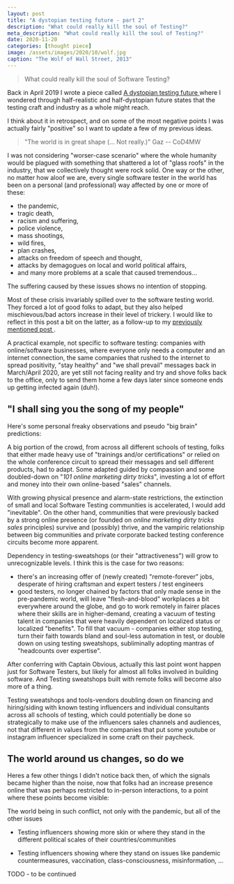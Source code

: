 ```yaml
---
layout: post
title: "A dystopian testing future - part 2"
description: "What could really kill the soul of Testing?"
meta_description: "What could really kill the soul of Testing?"
date: 2020-11-20
categories: [thought piece]
image: /assets/images/2020/10/wolf.jpg
caption: "The Wolf of Wall Street, 2013"
---
```


> What could really kill the soul of Software Testing?

Back in April 2019 I wrote a piece called [A dystopian testing future
](https://filfreire.com/posts/dystopian_future) where I wondered through half-realistic and half-dystopian future states that the testing craft and industry as a whole might reach.

I think about it in retrospect, and on some of the most negative points I was actually fairly "positive" so I want to update a few of my previous ideas.

> "The world is in great shape (... Not really.)" Gaz -- CoD4MW

I was not considering "worser-case scenario" where the whole humanity would be plagued with something that shattered a lot of "glass roofs" in the industry, that we collectively thought were rock solid. One way or the other, no matter how aloof we are, every single software tester in the world has been on a personal (and professional) way affected by one or more of these:
- the pandemic,
- tragic death,
- racism and suffering,
- police violence,
- mass shootings,
- wild fires,
- plan crashes,
- attacks on freedom of speech and thought,
- attacks by demagogues on local and world political affairs,
- and many more problems at a scale that caused tremendous...

The suffering caused by these issues shows no intention of stopping.

Most of these crisis invariably spilled over to the software testing world. They forced a lot of good folks to adapt, but they also helped mischievous/bad actors increase in their level of trickery. I would like to reflect in this post a bit on the latter, as a follow-up to my [previously mentioned post
](https://filfreire.com/posts/dystopian_future).

A practical example, not specific to software testing: companies with online/software businesses, where everyone only needs a computer and an internet connection, the same companies that rushed to the internet to spread positivity, "stay healthy" and "we shall prevail" messages back in March/April 2020, are yet still not facing reality and try and shove folks back to the office, only to send them home a few days later since someone ends up getting infected again (duh!).

## "I shall sing you the song of my people"

Here's some personal freaky observations and pseudo "big brain" predictions:

A big portion of the crowd, from across all different schools of testing, folks that either made heavy use of "trainings and/or certifications" or relied on the whole conference circuit to spread their messages and sell different products, had to adapt. Some adapted guided by compassion and some doubled-down on "*101 online marketing dirty tricks*", investing a lot of effort and money into their own online-based "sales" channels.

With growing physical presence and alarm-state restrictions, the extinction of small and local Software Testing communities is accelerated, I would add "inevitable". On the other hand, communities that were previously backed by a strong online presence (or founded on *online marketing dirty tricks sales* principles) survive and (possibly) thrive, and the vampiric relationship between big communities and private corporate backed testing conference circuits become more apparent.

Dependency in testing-sweatshops (or their "attractiveness") will grow to unrecognizable levels. I think this is the case for two reasons:
- there's an increasing offer of (newly created) "remote-forever" jobs, desperate of hiring craftsman and expert testers / test engineers
- good testers, no longer chained by factors that only made sense in the pre-pandemic world, will leave "flesh-and-blood" workplaces a bit everywhere around the globe, and go to work remotely in fairer places where their skills are in higher-demand, creating a vacuum of testing talent in companies that were heavily dependent on localized status or localized "benefits". To fill that vacuum - companies either stop testing, turn their faith towards bland and soul-less automation in test, or double down on using testing sweatshops, subliminally adopting mantras of "headcounts over expertise".

After conferring with Captain Obvious, actually this last point wont happen just for Software Testers, but likely for almost all folks involved in building software. And Testing sweatshops built with remote folks will become also more of a thing.

Testing sweatshops and tools-vendors doubling down on financing and hiring/siding with known testing influencers and individual consultants across all schools of testing, which could potentially be done so strategically to make use of the influencers sales channels and audiences, not that different in values from the companies that put some youtube or instagram influencer specialized in some craft on their paycheck.

## The world around us changes, so do we

Heres a few other things I didn't notice back then, of which the signals became higher than the noise, now that folks had an increase presence online that was perhaps restricted to in-person interactions, to a point where these points become visible:

The world being in such conflict, not only with the pandemic, but all of the other issues

- Testing influencers showing more skin or where they stand in the different political scales of their countries/communities

- Testing influencers showing where they stand on issues like pandemic countermeasures, vaccination, class-consciousness, misinformation, ...



TODO - to be continued